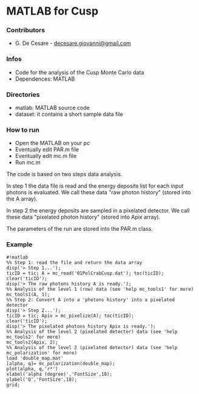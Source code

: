 # MATLAB for Cusp #

### Contributors ###

* G. De Cesare - decesare.giovanni@gmail.com

### Infos ###

* Code for the analysis of the Cusp Monte Carlo data
* Dependences: MATLAB

### Directories ###

* matlab: MATLAB source code
* dataset: it contains a short sample data file

### How to run ###

* Open the MATLAB on your pc
* Eventually edit PAR.m file
* Eventually edit mc.m file
* Run mc.m

The code is based on two steps data analysis.

In step 1 the data file is read and the energy deposits list for each input photons is evaluated. We call these data "raw photon history" (stored into the A array).

In step 2 the energy deposits are sampled in a pixelated detector. We call these data "pixelated photon history" (stored into Apix array).

The parameters of the run are stored into the PAR.m class.

### Example ###

```
#!matlab
%% Step 1: read the file and return the data array
disp('> Step 1...');
ticID = tic; A = mc_read('01PolCrabCusp.dat'); toc(ticID);
clear('ticID');
disp('> The raw photons history A is ready.');
%% Analysis of the level 1 (row) data (see 'help mc_tools1' for more)
mc_tools1(A, 1);
%% Step 2: Convert A into a 'photons history' into a pixelated detector
disp('> Step 2...');
ticID = tic; Apix = mc_pixelize(A); toc(ticID);
clear('ticID');
disp('> The pixelated photons history Apix is ready.');
%% Analysis of the level 2 (pixelated detector) data (see 'help mc_tools2' for more)
mc_tools2(Apix, 2);
%% Analysis of the level 2 (pixelated detector) data (see 'help mc_polarization' for more)
load 'double_map.mat'
[alpha, q]= mc_polarization(double_map);
plot(alpha, q,'r*')
xlabel('alpha (degree)','FontSize',18);
ylabel('Q','FontSize',18);
grid;
```
